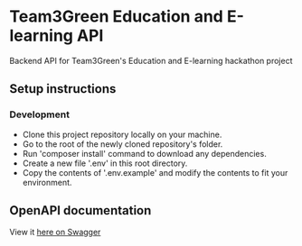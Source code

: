 # Team3Green Education and E-learning API
Backend API for Team3Green's Education and E-learning hackathon project

## Setup instructions
### Development
- Clone this project repository locally on your machine.
- Go to the root of the newly cloned repository's folder.
- Run 'composer install' command to download any dependencies.
- Create a new file '.env' in this root directory.
- Copy the contents of '.env.example' and modify the contents to fit your environment.

## OpenAPI documentation
View it [here on Swagger](https://app.swaggerhub.com/apis-docs/AbdulbakiSuraj/Team3Green/1.0.0)